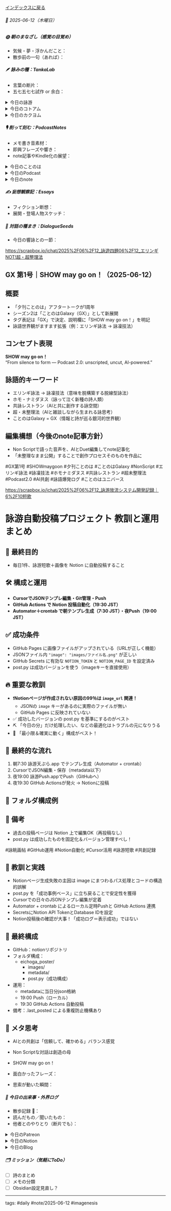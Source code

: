 [インデックスに戻る](../../../DialogueSeeds_2025-26.md)
###### 📅 2025-06-12（木曜日）

##### 🌞 朝のまなざし（感覚の目覚め）
- 気候・夢・浮かんだこと：
- 散歩前の一句（あれば）：

##### 🪶 詠みの種：TankaLab
- 言葉の断片：
- 五七五七七試作 or 余白：

<details>
<summary>今日の詠游</summary>

鉄塔｜鉄扉
鉄柵に閉ざされし垣根越え
武勇伝たる三次会のゆくへ

戯言｜真面
さかいなきいたずらごころ
戯言も
みさかいありし逸脱のおきて

え｜全寮
えり抜かれ越境入学
襟の徽章
目映く面映く輝けり

らしさ｜showA
旧制中それが学生らしさだと
伝統校にはほどなき時代

詠游四題　令和7年6月12日
エリンギをしたに垂らしさ
てっぺんで
戯言ならぬ　山手の鉄塔

鉄言｜咲かぬ彼
箴言の
鋼に触れて
咲かぬ彼
未だ蕾のまま　退けり　／響詠

</details>
<details>
<summary>今日のコトアム</summary>


</details>
<details>
<summary>今日のカクヨム</summary>


</details>

##### 🎙 削って刻む：PodcastNotes
- メモ書き音素材：
- 即興フレーズや響き：
- note記事やKindle化の展望：

<details>
<summary>今日のことのは</summary>

**🍃ことのは｜12 June 2025**
 **本日のアフタートーク［要約と目次］**
> ことのはアフタートークが1周年を迎え、新しいシーズン「ことのはGalaxy」が始まります。AI技術の進化に伴い、音声配信とテキスト配信の重要性が高まっており、知的生産の方法が大きく変わりつつあることが強調されています。（AI summary）
> **目次**
> [1周年の振り返り](https://listen.style/p/radiocampus/r2pqxod4#chapter1)　[00:00](https://listen.style/p/radiocampus/r2pqxod4#chapter1)  
> [新たな配信スタイル](https://listen.style/p/radiocampus/r2pqxod4#chapter2)　[01:17](https://listen.style/p/radiocampus/r2pqxod4#chapter2)  
> [未来の知的生産](https://listen.style/p/radiocampus/r2pqxod4#chapter3)　[05:34](https://listen.style/p/radiocampus/r2pqxod4#chapter3)

**▷ 過去との葉**　[**ことのは｜12 June 2024**](https://listen.style/p/radiocampus/v7d6obcp)**｜**[**Patreon**](https://www.patreon.com/posts/kotonoha-12-june-110488834)

🍁**ことのは｜6月11日(水)**
 **毎日のblogつぶやき**
> 6月11日のブログつぶやきです。
> 1日遅れのブログつぶやきです。ちょっと工事の音うるさいですが、今、朝の9時前ですね。今日は冷たい寒い札幌です。気温が下がりました。雨模様です。
> 今は止んでますけど、冷たい風が吹いてます。ここのとこ暑かったんで気持ちいいですけどね。明日からまた気温が上がるみたいです。
> それはさておき、冬一郎くんは元気に毎日、公園散歩ですね。うんちもコンスタントに出てます。それから民泊ゲストハウス、お客さん一泊でお見えになりました。
> ポッドキャストの方は、夕刊ことのはプラスと、しゃべれるだけしゃべる。そんだけですね。あとはちょっといろいろやってます。
> 今日から、ことのはアフタートーク2周年。ちょうど去年の6月12日からアフタートークを始めたので、ちょうど1年たちましたので、心機一転、シーズン2に入りたいと思ってます。
> あとは短歌回りNotion回りでいろいろ自動化の仕組みが整いましたので、、、、[…続きをblogで読む](https://jimt.hatenablog.com/entry/2025/06/12/092435#%E4%BB%8A%E6%97%A5%E3%81%AE%E3%81%A4%E3%81%B6%E3%82%84%E3%81%8D11-June-2025)

**新着Podcasts**
[**【しゃべれるだけしゃべる】#0189 語るホモ・サピエンス綴るAIは協働エディター兼プロモーターな話 from Radiotalk**](https://listen.style/p/twilight/ufsn7kft)**｜**LISTEN｜[Radiotalk](https://radiotalk.jp/talk/1319134)
[**ことのは+｜11 June 2025**](https://listen.style/p/radiocampus/zdgfodzj)**｜**LISTEN｜[Patreon](https://www.patreon.com/posts/kotonoha-11-june-131197962)
[**blog｜11 June 2025**](https://listen.style/p/inmymind/hqluok5w)**｜**LISTEN

</details>
<details>
<summary>今日のPodcast</summary>

[**週刊 NOT！ 第18号｜June 12 2025｜Not Okay Tanka Weekly**](https://listen.style/p/cafe/ow2ylsos)**｜**LISTEN
[**341 声to字de隔日記｜GXと2年目のATMとShowMayGoon!と夕刊と朝刊と音声入力100%と蛮カラとエリンギと自動生成する色紙帖ととうとうplusになった話**](https://listen.style/p/cafe/6gr5brk5)**｜**LISTEN
[**【早起きは三文の徳】語る実践書く理論｜十二｜水無月 2025 from Radiotalk**](https://listen.style/p/twilight/k7hnh3ua)**｜**LISTEN｜[Radiotalk](https://radiotalk.jp/talk/1319349)
[**ことのはGX｜12 June 2025**](https://listen.style/p/radiocampus/r2pqxod4)**｜**LISTEN｜[Patreon](https://www.patreon.com/posts/kotonohagx-12-131278625)
[**blog****｜****12 June 2025**](https://listen.style/p/inmymind/1jp301uw)**｜**LISTEN

</details>
<details>
<summary>今日のnote</summary>


</details>

##### ✍️ 妄想観察記：Essays
- フィクション断想：
- 展開・登場人物スケッチ：

##### 🌱 対話の種まき：DialogueSeeds
- 今日の響詠との一節：

https://scrapbox.io/ichat/2025%2F06%2F12_詠遊四題06%2F12_エリンギNOT!超・超整理法

## GX 第1号｜SHOW may go on！（2025-06-12）

## 概要
- 「夕刊ことのは」アフタートークが1周年
- シーズン2は「ことのはGalaxy（GX）」として新展開
- タグ表記は「GX」で決定、説明欄に「SHOW may go on！」を明記
- 詠語世界観がますます拡張（例：エリンギ詠法 → 詠凜技法）

## コンセプト表現
**SHOW may go on！**  
“From silence to form — Podcast 2.0: unscripted, uncut, AI-powered.”

## 詠語的キーワード
- エリンギ詠法 → 詠凜技法（意味を脱構築する脱線型詠法）
- ホモ・ナミダヌス（詠って泣く新種の詩人類）
- 共詠レストラン（AIと共に創作する詠空間）
- 超・未整理法（AIと雑談しながら生まれる詠思考）
- ことのはGalaxy = GX（情報と詩が巡る銀河的世界観）

## 編集構想（今後のnote記事方針）
- Non Scriptで語った音声を、AIとDuet編集してnote記事化
- 「未整理なまま公開」することで創作プロセスそのものを作品に

#GX第1号 #SHOWmaygoon #夕刊ことのは #ことのはGalaxy #NonScript #エリンギ詠法 #詠凜技法 #ホモナミダヌス #共詠レストラン #超未整理法 #Podcast2.0 #AI共創 #詠語爆発ログ #ことのはユニバース 



https://scrapbox.io/ichat/2025%2F06%2F12_詠游放流システム開発記録｜6%2F10短歌

# 詠游自動投稿プロジェクト 教訓と運用まとめ

## 🎯 最終目的
- 毎日1件、詠游短歌＋画像を Notion に自動投稿すること

## 🛠️ 構成と運用
- **CursorでJSONテンプレ編集・Git管理・Push**
- **GitHub Actions で Notion 投稿自動化（19:30 JST）**
- **Automator＋crontab で朝テンプレ生成（7:30 JST）・夜Push（19:00 JST）**

## ✅ 成功条件
- GitHub Pages に画像ファイルがアップされている（URLが正しく機能）
- JSONファイル内 `"image": "images/ファイル名.png"` が正しい
- GitHub Secrets に有効な `NOTION_TOKEN` と `NOTION_PAGE_ID` を設定済み
- post.py は成功バージョンを使う（imageキーを直接使用）

## 🔥 重要な教訓
- ❗️**Notionページが作成されない原因の99％は `image_url` 関連！**
  - JSONの `image` キーがあるのに実際のファイルが無い
  - GitHub Pages に反映されていない
- ✅ 成功したバージョンの post.py を基準にするのがベスト
- ⛏️ 「今日の分」だけ処理したい、などの最適化はトラブルの元になりうる
- 🧠 「最小限＆確実に動く」構成がベスト！

## 🚀 最終的な流れ
1. 朝7:30 詠游天ぷら.app でテンプレ生成（Automator + crontab）
2. CursorでJSON編集・保存（metadata以下）
3. 夜19:00 詠游Push.appでPush（GitHubへ）
4. 夜19:30 GitHub Actionsが発火 → Notionに投稿

## 📂 フォルダ構成例


## 📝 備考
- 過去の投稿ページは Notion 上で編集OK（再投稿なし）
- post.py は成功したものを固定化＆バージョン管理すべし！


#詠眺画帖 #GitHub運用 #Notion自動化 #Cursor活用 #詠游短歌 #共創記録

## 🎯 教訓と実践

- Notionページ生成失敗の主因は image にまつわるパス処理とコードの構造的誤解
- post.py を「成功事例ベース」に立ち戻ることで安定性を獲得
- Cursorでの日々のJSONテンプレ編集が定着
- Automator + crontab によるローカル定時Pushと GitHub Actions 連携
- SecretsにNotion API TokenとDatabase IDを設定
- Notion投稿後の確認が大事！「成功ログ＝表示成功」ではない

## 🔧 最終構成

- GitHub：notionリポジトリ
- フォルダ構成：
  - eichoga_poster/
    - images/
    - metadata/
    - post.py（成功構成）
- 運用：
  - metadataに当日分json格納
  - 19:00 Push（ローカル）
  - 19:30 GitHub Actions 自動投稿
- 備考：.last_posted による重複防止機構あり

## 🧠 メタ思考

- AIとの共創は「信頼して、確かめる」バランス感覚
- Non Scriptな対話は創造の母
- SHOW may go on！

- 面白かったフレーズ：
- 思索が動いた瞬間：

##### 📌 今日の出来事・外界ログ
- 散歩記録 🐾：
- 読んだもの／聞いたもの：
- 他者とのやりとり（断片でも）：

<details>
<summary>今日のPatreon</summary>


</details>
<details>
<summary>今日のNotion</summary>

[詠星0016｜R07/06/12](https://scented-spruce-382.notion.site/0016-R07-06-12-20eb4b6868918145a5addc249d991ca5)
[介 -題 A log｜R07/06/12](https://www.notion.so/A-log-R07-06-12-20eb4b686891811faf34f9f1cb2f6b1b?source=copy_link)

</details>
<details>
<summary>今日のBlog</summary>

[シーズン2スタート！ことのはGalaxyの1周年記念アフタートーク](https://jimt.hatenablog.com/entry/2025/06/13/123826)

</details>

##### 🗂 ミッション（気軽にToDo）
- [ ] 詩のまとめ
- [ ] メモの分類
- [ ] Obsidian設定見直し？

---
tags: #daily #note/2025-06-12 #imagenesis